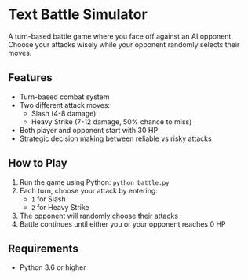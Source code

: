 # Text Battle Simulator

A turn-based battle game where you face off against an AI opponent. Choose your attacks wisely while your opponent randomly selects their moves.

## Features

- Turn-based combat system
- Two different attack moves:
  - Slash (4-8 damage)
  - Heavy Strike (7-12 damage, 50% chance to miss)
- Both player and opponent start with 30 HP
- Strategic decision making between reliable vs risky attacks

## How to Play

1. Run the game using Python: `python battle.py`
2. Each turn, choose your attack by entering:
   - `1` for Slash
   - `2` for Heavy Strike
3. The opponent will randomly choose their attacks
4. Battle continues until either you or your opponent reaches 0 HP

## Requirements

- Python 3.6 or higher
